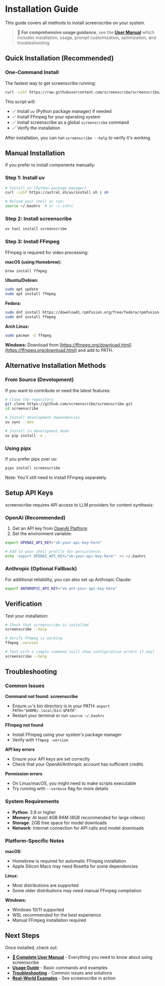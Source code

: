 # Installation Guide

This guide covers all methods to install screenscribe on your system.

> 📖 **For comprehensive usage guidance**, see the **[User Manual](../USER_MANUAL.md)** which includes installation, usage, prompt customization, optimization, and troubleshooting.

## Quick Installation (Recommended)

### One-Command Install

The fastest way to get screenscribe running:

```bash
curl -LsSf https://raw.githubusercontent.com/screenscribe/screenscribe/main/scripts/install.sh | bash
```

This script will:
- ✅ Install `uv` (Python package manager) if needed
- ✅ Install FFmpeg for your operating system
- ✅ Install screenscribe as a global `screenscribe` command
- ✅ Verify the installation

After installation, you can run `screenscribe --help` to verify it's working.

## Manual Installation

If you prefer to install components manually:

### Step 1: Install uv

```bash
# Install uv (Python package manager)
curl -LsSf https://astral.sh/uv/install.sh | sh

# Reload your shell or run:
source ~/.bashrc  # or ~/.zshrc
```

### Step 2: Install screenscribe

```bash
uv tool install screenscribe
```

### Step 3: Install FFmpeg

FFmpeg is required for video processing:

**macOS (using Homebrew):**
```bash
brew install ffmpeg
```

**Ubuntu/Debian:**
```bash
sudo apt update
sudo apt install ffmpeg
```

**Fedora:**
```bash
sudo dnf install https://download1.rpmfusion.org/free/fedora/rpmfusion-free-release-$(rpm -E %fedora).noarch.rpm
sudo dnf install ffmpeg
```

**Arch Linux:**
```bash
sudo pacman -S ffmpeg
```

**Windows:**
Download from [https://ffmpeg.org/download.html](https://ffmpeg.org/download.html) and add to PATH.

## Alternative Installation Methods

### From Source (Development)

If you want to contribute or need the latest features:

```bash
# Clone the repository
git clone https://github.com/screenscribe/screenscribe.git
cd screenscribe

# Install development dependencies
uv sync --dev

# Install in development mode
uv pip install -e .
```

### Using pipx

If you prefer pipx over uv:

```bash
pipx install screenscribe
```

Note: You'll still need to install FFmpeg separately.

## Setup API Keys

screenscribe requires API access to LLM providers for content synthesis:

### OpenAI (Recommended)

1. Get an API key from [OpenAI Platform](https://platform.openai.com/api-keys)
2. Set the environment variable:

```bash
export OPENAI_API_KEY="sk-your-api-key-here"

# Add to your shell profile for persistence:
echo 'export OPENAI_API_KEY="sk-your-api-key-here"' >> ~/.bashrc
```

### Anthropic (Optional Fallback)

For additional reliability, you can also set up Anthropic Claude:

```bash
export ANTHROPIC_API_KEY="sk-ant-your-api-key-here"
```

## Verification

Test your installation:

```bash
# Check that screenscribe is installed
screenscribe --help

# Verify FFmpeg is working
ffmpeg -version

# Test with a simple command (will show configuration errors if any)
screenscribe --help
```

## Troubleshooting

### Common Issues

**Command not found: screenscribe**
- Ensure `uv`'s bin directory is in your PATH: `export PATH="$HOME/.local/bin:$PATH"`
- Restart your terminal or run `source ~/.bashrc`

**FFmpeg not found**
- Install FFmpeg using your system's package manager
- Verify with `ffmpeg -version`

**API key errors**
- Ensure your API keys are set correctly
- Check that your OpenAI/Anthropic account has sufficient credits

**Permission errors**
- On Linux/macOS, you might need to make scripts executable
- Try running with `--verbose` flag for more details

### System Requirements

- **Python**: 3.9 or higher
- **Memory**: At least 4GB RAM (8GB recommended for large videos)
- **Storage**: 2GB free space for model downloads
- **Network**: Internet connection for API calls and model downloads

### Platform-Specific Notes

**macOS:**
- Homebrew is required for automatic FFmpeg installation
- Apple Silicon Macs may need Rosetta for some dependencies

**Linux:**
- Most distributions are supported
- Some older distributions may need manual FFmpeg compilation

**Windows:**
- Windows 10/11 supported
- WSL recommended for the best experience
- Manual FFmpeg installation required

## Next Steps

Once installed, check out:
- **[📖 Complete User Manual](../USER_MANUAL.md)** - Everything you need to know about using screenscribe
- **[Usage Guide](usage.md)** - Basic commands and examples
- **[Troubleshooting](troubleshooting.md)** - Common issues and solutions
- **[Real-World Examples](../examples/real-world-examples.md)** - See screenscribe in action